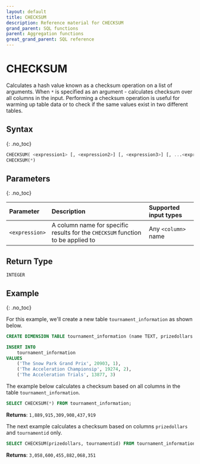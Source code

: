 ```yaml
---
layout: default
title: CHECKSUM
description: Reference material for CHECKSUM
grand_parent: SQL functions
parent: Aggregation functions
great_grand_parent: SQL reference
---
```



# CHECKSUM

Calculates a hash value known as a checksum operation on a list of arguments. When `*` is specified as an argument - calculates checksum over all columns in the input. Performing a checksum operation is useful for warming up table data or to check if the same values exist in two different tables.

## Syntax
{: .no_toc}

```sql
CHECKSUM( <expression1> [, <expression2>] [, <expression3>] [, ...<expressionN>] )
CHECKSUM(*)
```

## Parameters 
{: .no_toc}

| Parameter   | Description                                   | Supported input types | 
| :----------- | :---------------------------------------------------- | :-----------| 
| `<expression>`    | A column name for specific results for the `CHECKSUM` function to be applied to | Any `<column>` name | 

## Return Type
`INTEGER`

## Example
{: .no_toc}

For this example, we'll create a new table `tournament_information` as shown below.

```sql
CREATE DIMENSION TABLE tournament_information (name TEXT, prizedollars DOUBLE PRECISION, tournamentid INTEGER);

INSERT INTO
	tournament_information
VALUES
	('The Snow Park Grand Prix', 20903, 1),
	('The Acceleration Championsip', 19274, 2),
	('The Acceleration Trials', 13877, 3)
```

The example below calculates a checksum based on all columns in the table `tournament_information`.

```sql
SELECT CHECKSUM(*) FROM tournament_information;
```

**Returns**: `1,889,915,309,908,437,919`

The next example calculates a checksum based on columns `prizedollars` and `tournamentid` only.

```sql
SELECT CHECKSUM(prizedollars, tournamentid) FROM tournament_information;
```

**Returns**: `3,058,600,455,882,068,351`
